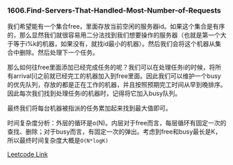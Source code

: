 ### 1606.Find-Servers-That-Handled-Most-Number-of-Requests

我们希望能有一个集合free，里面存放当前空闲的服务器id。如果这个集合是有序的，那么显然我们就很容易用二分法找到我们想要操作的服务器（也就是第一个大于等于i%k的机器，如果没有，就找id最小的机器）。然后我们会将这个机器从集合中删除。然后处理下一个任务。

那么如何往free里面添加已经完成任务的呢？我们可以在处理任务i的时候，将所有arrival[i]之前就已经完工的机器加入到free里面。因此我们可以维护一个busy的优先队列，存放的都是正在工作的机器，并且按照预期完工时间从早到晚排序。因此每次我们找到处理任务i的机器时，记得将它加入busy队列。

最终我们将每台机器被指派的任务累加起来找到最大值即可。

时间复杂度分析：外层的循环是o(N)。内层对于free而言，每层循环有固定一次的查找、删除；对于busy而言，有固定一次的弹出。考虑到free和busy最长是K，所以最终时间复杂度大概是```O(N*logK)```

[Leetcode Link](https://leetcode.com/problems/find-servers-that-handled-most-number-of-requests/)
